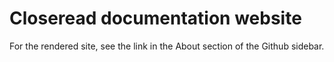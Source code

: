 # Closeread documentation website

For the rendered site, see the link in the About section of the Github sidebar.